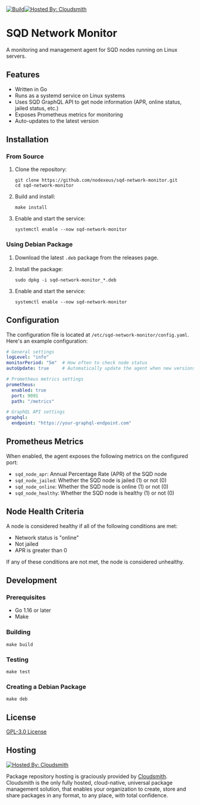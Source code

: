 [![Build](https://github.com/nodexeus/sqd-network-monitor/actions/workflows/build.yml/badge.svg)](https://github.com/nodexeus/sqd-network-monitor/actions/workflows/build.yml)[![Hosted By: Cloudsmith](https://img.shields.io/badge/OSS%20hosting%20by-cloudsmith-blue?logo=cloudsmith&style=flat-square)](https://cloudsmith.com)

# SQD Network Monitor

A monitoring and management agent for SQD nodes running on Linux servers.

## Features

- Written in Go
- Runs as a systemd service on Linux systems
- Uses SQD GraphQL API to get node information (APR, online status, jailed status, etc.)
- Exposes Prometheus metrics for monitoring
- Auto-updates to the latest version

## Installation

### From Source

1. Clone the repository:
   ```
   git clone https://github.com/nodexeus/sqd-network-monitor.git
   cd sqd-network-monitor
   ```

2. Build and install:
   ```
   make install
   ```

3. Enable and start the service:
   ```
   systemctl enable --now sqd-network-monitor
   ```

### Using Debian Package

1. Download the latest `.deb` package from the releases page.

2. Install the package:
   ```
   sudo dpkg -i sqd-network-monitor_*.deb
   ```

3. Enable and start the service:
   ```
   systemctl enable --now sqd-network-monitor
   ```

## Configuration

The configuration file is located at `/etc/sqd-network-monitor/config.yaml`. Here's an example configuration:

```yaml
# General settings
logLevel: "info"
monitorPeriod: "5m"  # How often to check node status
autoUpdate: true     # Automatically update the agent when new versions are available

# Prometheus metrics settings
prometheus:
  enabled: true
  port: 9091
  path: "/metrics"

# GraphQL API settings
graphql:
  endpoint: "https://your-graphql-endpoint.com"
```

## Prometheus Metrics

When enabled, the agent exposes the following metrics on the configured port:

- `sqd_node_apr`: Annual Percentage Rate (APR) of the SQD node
- `sqd_node_jailed`: Whether the SQD node is jailed (1) or not (0)
- `sqd_node_online`: Whether the SQD node is online (1) or not (0)
- `sqd_node_healthy`: Whether the SQD node is healthy (1) or not (0)

## Node Health Criteria

A node is considered healthy if all of the following conditions are met:
- Network status is "online"
- Not jailed
- APR is greater than 0

If any of these conditions are not met, the node is considered unhealthy.

## Development

### Prerequisites

- Go 1.16 or later
- Make

### Building

```
make build
```

### Testing

```
make test
```

### Creating a Debian Package

```
make deb
```

## License

[GPL-3.0 License](LICENSE)

## Hosting

[![Hosted By: Cloudsmith](https://img.shields.io/badge/OSS%20hosting%20by-cloudsmith-blue?logo=cloudsmith&style=for-the-badge)](https://cloudsmith.com)

Package repository hosting is graciously provided by  [Cloudsmith](https://cloudsmith.com).
Cloudsmith is the only fully hosted, cloud-native, universal package management solution, that
enables your organization to create, store and share packages in any format, to any place, with total
confidence.
